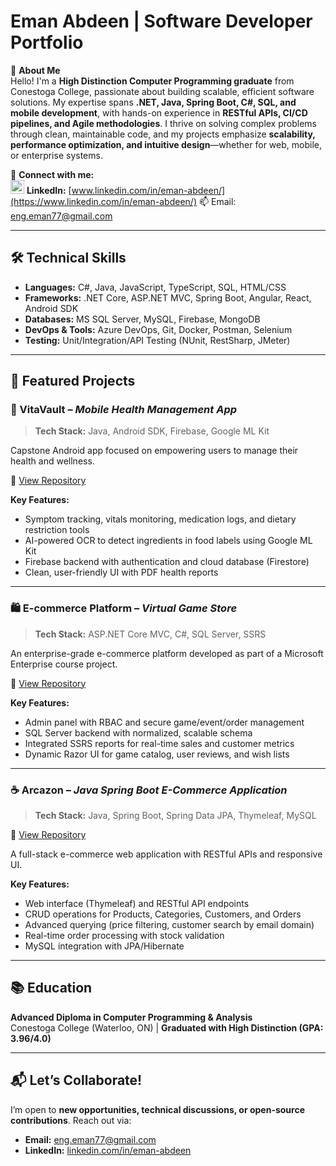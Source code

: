 # Eman Abdeen | Software Developer Portfolio

👋 **About Me**  
Hello! I'm a **High Distinction Computer Programming graduate** from Conestoga College, passionate about building scalable, efficient software solutions. My expertise spans **.NET, Java, Spring Boot, C#, SQL, and mobile development**, with hands-on experience in **RESTful APIs, CI/CD pipelines, and Agile methodologies**. I thrive on solving complex problems through clean, maintainable code, and my projects emphasize **scalability, performance optimization, and intuitive design**—whether for web, mobile, or enterprise systems.

🔗 **Connect with me:**  
<img src="https://img.icons8.com/fluent/24/000000/linkedin.png" alt="LinkedIn" width="22"/> **LinkedIn:** [www.linkedin.com/in/eman-abdeen/](https://www.linkedin.com/in/eman-abdeen/) 
📫 Email: eng.eman77@gmail.com
  
---

## 🛠️ Technical Skills  
- **Languages:** C#, Java, JavaScript, TypeScript, SQL, HTML/CSS  
- **Frameworks:** .NET Core, ASP.NET MVC, Spring Boot, Angular, React, Android SDK  
- **Databases:** MS SQL Server, MySQL, Firebase, MongoDB  
- **DevOps & Tools:** Azure DevOps, Git, Docker, Postman, Selenium  
- **Testing:** Unit/Integration/API Testing (NUnit, RestSharp, JMeter)  

---

## 📂 Featured Projects  

### 📱 VitaVault – *Mobile Health Management App*  
> **Tech Stack:** Java, Android SDK, Firebase, Google ML Kit  

Capstone Android app focused on empowering users to manage their health and wellness.  

🔗 [View Repository](https://github.com/emanabdeen/VitaVault)  

**Key Features:**  
- Symptom tracking, vitals monitoring, medication logs, and dietary restriction tools  
- AI-powered OCR to detect ingredients in food labels using Google ML Kit  
- Firebase backend with authentication and cloud database (Firestore)  
- Clean, user-friendly UI with PDF health reports  

---

### 🛍 E-commerce Platform – *Virtual Game Store*  
> **Tech Stack:** ASP.NET Core MVC, C#, SQL Server, SSRS  

An enterprise-grade e-commerce platform developed as part of a Microsoft Enterprise course project.  

🔗 [View Repository](https://github.com/emanabdeen/InsightApp)  

**Key Features:**  
- Admin panel with RBAC and secure game/event/order management  
- SQL Server backend with normalized, scalable schema  
- Integrated SSRS reports for real-time sales and customer metrics  
- Dynamic Razor UI for game catalog, user reviews, and wish lists  

---

### ☕ Arcazon – *Java Spring Boot E-Commerce Application*  
> **Tech Stack:** Java, Spring Boot, Spring Data JPA, Thymeleaf, MySQL  

🔗 [View Repository](https://github.com/emanabdeen/Spring_Boot_Java_Arcazon)  

A full-stack e-commerce web application with RESTful APIs and responsive UI.  

**Key Features:**  
- Web interface (Thymeleaf) and RESTful API endpoints  
- CRUD operations for Products, Categories, Customers, and Orders  
- Advanced querying (price filtering, customer search by email domain)  
- Real-time order processing with stock validation  
- MySQL integration with JPA/Hibernate  

---

## 📚 Education  
**Advanced Diploma in Computer Programming & Analysis**  
Conestoga College (Waterloo, ON) | **Graduated with High Distinction (GPA: 3.96/4.0)**  

---

## 📬 Let’s Collaborate!  
I’m open to **new opportunities, technical discussions, or open-source contributions**. Reach out via:  
- **Email:** eng.eman77@gmail.com  
- **LinkedIn:** [linkedin.com/in/eman-abdeen](https://www.linkedin.com/in/eman-abdeen/)  

